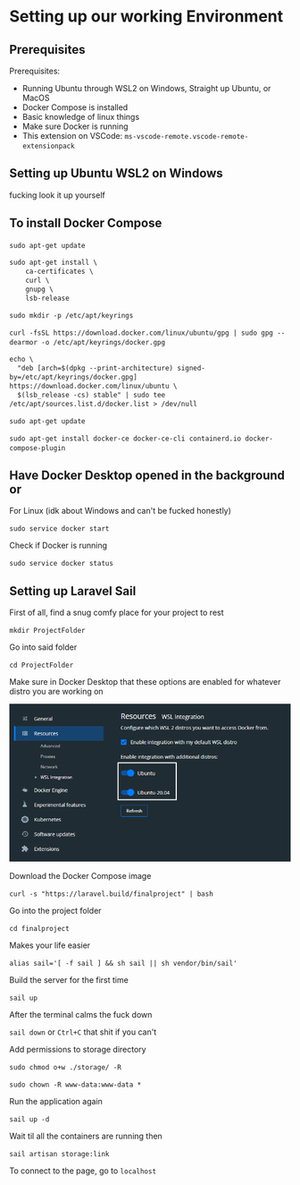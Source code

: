 # Setting up our working Environment

## Prerequisites

Prerequisites:
- Running Ubuntu through WSL2 on Windows, Straight up Ubuntu, or MacOS
- Docker Compose is installed
- Basic knowledge of linux things
- Make sure Docker is running
- This extension on VSCode: `ms-vscode-remote.vscode-remote-extensionpack`

## Setting up Ubuntu WSL2 on Windows

fucking look it up yourself

## To install Docker Compose

`sudo apt-get update`

```
sudo apt-get install \
    ca-certificates \
    curl \
    gnupg \
    lsb-release
```

`sudo mkdir -p /etc/apt/keyrings`

`curl -fsSL https://download.docker.com/linux/ubuntu/gpg | sudo gpg --dearmor -o /etc/apt/keyrings/docker.gpg`

```
echo \
  "deb [arch=$(dpkg --print-architecture) signed-by=/etc/apt/keyrings/docker.gpg] https://download.docker.com/linux/ubuntu \
  $(lsb_release -cs) stable" | sudo tee /etc/apt/sources.list.d/docker.list > /dev/null
```

`sudo apt-get update`

`sudo apt-get install docker-ce docker-ce-cli containerd.io docker-compose-plugin`

## Have Docker Desktop opened in the background or

For Linux (idk about Windows and can't be fucked honestly)

`sudo service docker start`

Check if Docker is running

`sudo service docker status`

## Setting up Laravel Sail

First of all, find a snug comfy place for your project to rest

`mkdir ProjectFolder`

Go into said folder

`cd ProjectFolder`

Make sure in Docker Desktop that these options are enabled for whatever distro you are working on

![if this shows up, you're fucked](Screenshot_832.png "Screenshot")

Download the Docker Compose image

`curl -s "https://laravel.build/finalproject" | bash`

Go into the project folder

`cd finalproject`

Makes your life easier

`alias sail='[ -f sail ] && sh sail || sh vendor/bin/sail'`

Build the server for the first time

`sail up`

After the terminal calms the fuck down

`sail down` or `Ctrl+C` that shit if you can't

Add permissions to storage directory

`sudo chmod o+w ./storage/ -R`

`sudo chown -R www-data:www-data *`

Run the application again

`sail up -d`

Wait til all the containers are running then

`sail artisan storage:link`

To connect to the page, go to `localhost`
